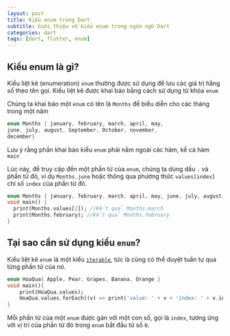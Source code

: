 ```yaml
---
layout: post
title: Kiểu enum trong Dart
subtitle: Giới thiệu về kiểu enum trong ngôn ngữ Dart
categories: dart
tags: [dart, flutter, enum]
---
```


## Kiểu enum là gì?

Kiểu liệt kê (enumeration) `enum` thường được sử dụng để lưu các giá trị hằng số theo tên gọi. Kiểu liệt kê được khai báo bằng cách sử dụng từ khóa `enum`

Chúng ta khai báo một `enum` có tên là `Months` để biểu diễn cho các tháng trong một năm

```dart
enum Months { january, february, march, april, may,
june, july, august, September, October, november,
december}
```

Lưu ý rằng phần khai báo kiểu `enum` phải nằm ngoài các hàm, kể cả hàm `main`

Lúc này, để truy cập đến một phần tử của `enum`, chúng ta dùng dấu `.` và phần tử đó, ví dụ `Months.june` hoặc thông qua phương thức `values[index]` chỉ số `index` của phần tử đó.

```dart
enum Months { january, february, march, april, may, june, july, august, september, october, november,  december }
void main() {
  print(Months.values[2]); //Kết quả Months.march
  print(Months.february); //Kết quả Months.february
}
```

## Tại sao cần sử dụng kiểu `enum`?

Kiểu liệt kê `enum` là một kiểu [`iterable`](https://o2.edu.vn/iterator-trong-dart-la-gi/), tức là cũng có thể duyệt tuần tự qua từng phần tử của nó.

```dart
enum HoaQua{ Apple, Pear, Grapes, Banana, Orange }
void main(){
    print(HoaQua.values); 
    HoaQua.values.forEach((v) => print('value: ' + v + 'index: ' + v.index));
}
```

Mỗi phần tử của một `enum` được gán với một con số, gọi là `index`, tương ứng với vị trí của phần tử đó trong `enum` bắt đầu từ số `0`.